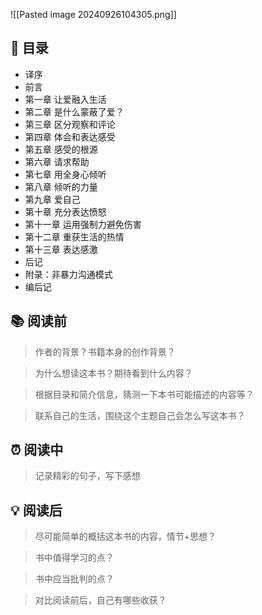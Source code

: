 ![[Pasted image 20240926104305.png]]
## 📑 目录
* 译序  
* 前言  
* 第一章 让爱融入生活  
* 第二章 是什么蒙蔽了爱？  
* 第三章 区分观察和评论  
* 第四章 体会和表达感受  
* 第五章 感受的根源  
* 第六章 请求帮助  
* 第七章 用全身心倾听  
* 第八章 倾听的力量  
* 第九章 爱自己  
* 第十章 充分表达愤怒  
* 第十一章 运用强制力避免伤害  
* 第十二章 重获生活的热情  
* 第十三章 表达感激  
* 后记  
* 附录：非暴力沟通模式  
* 编后记
## 📚 阅读前
> 作者的背景？书籍本身的创作背景？

> 为什么想读这本书？期待看到什么内容？

> 根据目录和简介信息，猜测一下本书可能描述的内容等？

> 联系自己的生活，围绕这个主题自己会怎么写这本书？
## ⏰ 阅读中
> 记录精彩的句子，写下感想
##  💡 阅读后
> 尽可能简单的概括这本书的内容，情节+思想？

> 书中值得学习的点？

> 书中应当批判的点？

> 对比阅读前后，自己有哪些收获？ 
